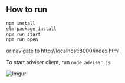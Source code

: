 ## How to run

```bash
npm install
elm-package install
npm run start
npm run open
```
or navigate to http://localhost:8000/index.html
 
To start adviser client, run `node adviser.js`


![Imgur](https://i.imgur.com/AAEAaWw.png)

